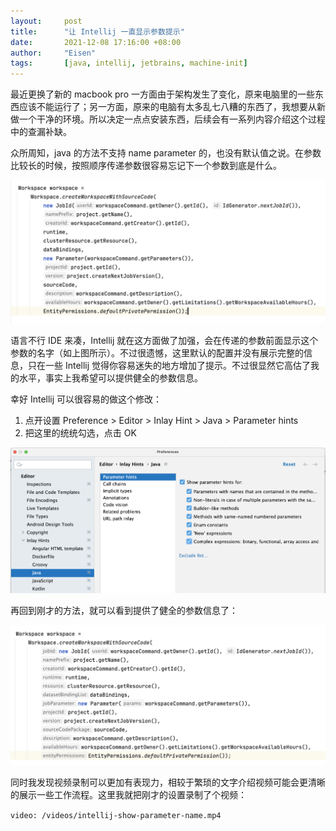 ```yaml
---
layout:     post
title:      "让 Intellij 一直显示参数提示"
date:       2021-12-08 17:16:00 +08:00
author:     "Eisen"
tags:       [java, intellij, jetbrains, machine-init]
---
```



最近更换了新的 macbook pro 一方面由于架构发生了变化，原来电脑里的一些东西应该不能运行了；另一方面，原来的电脑有太多乱七八糟的东西了，我想要从新做一个干净的环境。所以决定一点点安装东西，后续会有一系列内容介绍这个过程中的查漏补缺。

众所周知，java 的方法不支持 name parameter 的，也没有默认值之说。在参数比较长的时候，按照顺序传递参数很容易忘记下一个参数到底是什么。

![一个包含很长参数列表的方法调用](../img/in-post/java-method-with-long-argument-list.png)

语言不行 IDE 来凑，Intellij 就在这方面做了加强，会在传递的参数前面显示这个参数的名字（如上图所示）。不过很遗憾，这里默认的配置并没有展示完整的信息，只在一些 Intellij 觉得你容易迷失的地方增加了提示。不过很显然它高估了我的水平，事实上我希望可以提供健全的参数信息。

幸好 Intellij 可以很容易的做这个修改：

1. 点开设置 Preference > Editor > Inlay Hint > Java > Parameter hints
2. 把这里的统统勾选，点击 OK

![](../img/in-post/intellij-parameter-hints-config.png)

再回到刚才的方法，就可以看到提供了健全的参数信息了：

![](../img/in-post/java-method-with-all-parameter-hint-in-intellij.png)

同时我发现视频录制可以更加有表现力，相较于繁琐的文字介绍视频可能会更清晰的展示一些工作流程。这里我就把刚才的设置录制了个视频：

`video: /videos/intellij-show-parameter-name.mp4`
